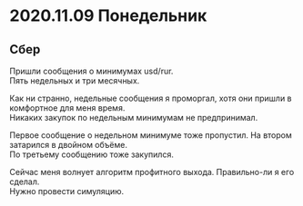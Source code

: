 # 2020.11.09 Понедельник
## Сбер
Пришли сообщения о минимумах usd/rur.  
Пять недельных и три месячных.

Как ни странно, недельные сообщения я проморгал, хотя они пришли в комфортное для меня время.  
Никаких закупок по недельным минимумам не предпринимал.

Первое сообщение о недельном минимуме тоже пропустил.
На втором затарился в двойном объёме.  
По третьему сообщению тоже закупился.

Сейчас меня волнует алгоритм профитного выхода. Правильно-ли я его сделал.  
Нужно провести симуляцию.
